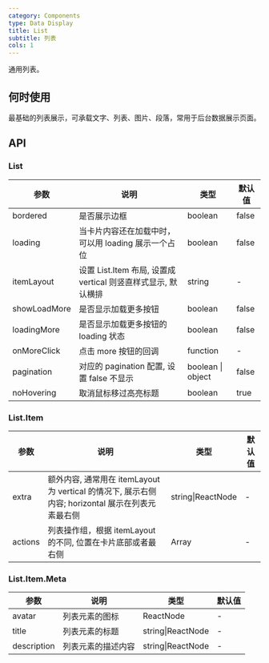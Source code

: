 ```yaml
---
category: Components
type: Data Display
title: List 
subtitle: 列表
cols: 1
---
```


通用列表。

## 何时使用

最基础的列表展示，可承载文字、列表、图片、段落，常用于后台数据展示页面。

## API

### List

| 参数     | 说明           | 类型     | 默认值       |
|----------|----------------|----------|--------------|
| bordered | 是否展示边框 | boolean   |  false  |
| loading | 当卡片内容还在加载中时，可以用 loading 展示一个占位 | boolean   |  false  |
| itemLayout | 设置 List.Item 布局, 设置成 vertical 则竖直样式显示, 默认横排 | string | - |
| showLoadMore    | 是否显示加载更多按钮 | boolean   |  false  |
| loadingMore  | 是否显示加载更多按钮的 loading 状态 | boolean   |  false  |
| onMoreClick    | 点击 more 按钮的回调 | function   | - |
| pagination | 对应的 pagination 配置, 设置 false 不显示 | boolean \| object   |  false  |
| noHovering | 取消鼠标移过高亮标题 | boolean  |  true  |

### List.Item

| 参数     | 说明           | 类型     | 默认值       |
---------|-------------|------|---------
| extra | 额外内容, 通常用在 itemLayout 为 vertical 的情况下, 展示右侧内容; horizontal 展示在列表元素最右侧 | string\|ReactNode |  -  |
| actions | 列表操作组，根据 itemLayout 的不同, 位置在卡片底部或者最右侧 | Array<ReactNode> |  -  |

### List.Item.Meta

| 参数     | 说明           | 类型     | 默认值       |
---------|-------------|------|---------
| avatar | 列表元素的图标 | ReactNode |  -  |
| title | 列表元素的标题 | string\|ReactNode |  -  |
| description | 列表元素的描述内容 | string\|ReactNode |  -  |
